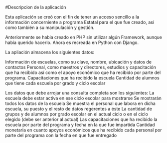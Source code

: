 #Descripcion de la aplicación

Esta aplicación se creó con el fin de tener un acceso sencillo a la información
concerniente a programa Estatal para el que fue creado, así como también a su
manipulación y gestión.

Anteriormente se habia creado en PHP sin utilizar algún Framework, aunque había
querido hacerlo. Ahora es recreada en Python con Django.

La apliación almacena los siguientes datos:

 Información de escuelas, como su clave, nombre, ubicación y datos de contactos
 Personal, como maestros y directores, estudios y capacitación que ha recibido
 así como el apoyo económico que ha recibido por parte del programa.
 Capacitaciones que ha recibido la escuela
 Cantidad de alumnos que tiene cada escuela por grado y ciclo escolar

Los datos que debe arrojar una consulta completa son los siguientes:
    La escuela debe estar activa en ese ciclo escolar para mostrarse
    Se mostrarán todos los datos de la escuela
    Se muestra el personal que labora en dicha escuela, su puesto y el resto de
    datos regerentes a éste
    La cantidad de grupos y de alumnos por grado escolar en el actual ciclo o en
    el ciclo elegido (debe ser anterior al actual)
    Las capacitaciones que ha recibido la escuela por parte del programa y fecha
    en la que fue impartida
    Cantidad monetaria en cuanto apoyos económicos que ha recibido cada personal
    por parte del programa con la fecha en que fue entregado

